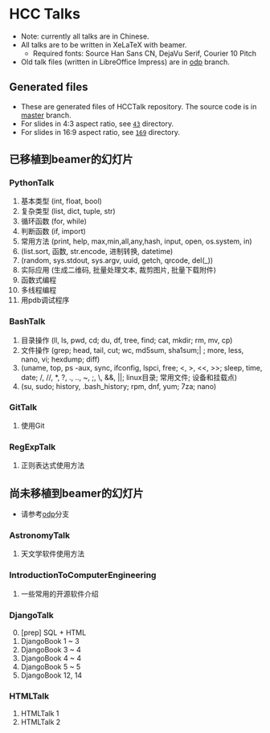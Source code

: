 # HCC Talks
* Note: currently all talks are in Chinese. 
* All talks are to be written in XeLaTeX with beamer. 
	* Required fonts: Source Han Sans CN, DejaVu Serif, Courier 10 Pitch
* Old talk files (written in LibreOffice Impress) are in
	[odp](https://github.com/lxylxy123456/HCCTalks/tree/odp) branch. 

## Generated files
* These are generated files of HCCTalk repository. The source code is in
	[master](https://github.com/lxylxy123456/HCCTalks) branch. 
* For slides in 4:3 aspect ratio, see
	[`43`](https://github.com/lxylxy123456/HCCTalks/tree/make/43) directory. 
* For slides in 16:9 aspect ratio, see
	[`169`](https://github.com/lxylxy123456/HCCTalks/tree/make/169) directory. 

## 已移植到beamer的幻灯片

### PythonTalk
1.	基本类型 (int, float, bool)
2.	复杂类型 (list, dict, tuple, str)
3.	循环函数 (for, while)
4.	判断函数 (if, import)
5.	常用方法 (print, help, max,min,all,any,hash, input, open, os.system, in)
6.	(list.sort, 函数, str.encode, 进制转换, datetime)
7.	(random, sys.stdout, sys.argv, uuid, getch, qrcode, del(_))
8.	实际应用 (生成二维码, 批量处理文本, 裁剪图片, 批量下载附件)
9.	函数式编程
10.	多线程编程
11.	用pdb调试程序

### BashTalk
1.	目录操作 (ll, ls, pwd, cd; du, df, tree, find; cat, mkdir; rm, mv, cp)
2.	文件操作 (grep; head, tail, cut; wc, md5sum, sha1sum;| ; more, less, nano, vi; hexdump; diff)
3.	(uname, top, ps -aux, sync, ifconfig, lspci, free; <, >, <<, >>; sleep, time, date; /, //, *, ?, ., .., ~, ;, \\, &&, ||; linux目录; 常用文件; 设备和挂载点)
4.	(su, sudo; history, .bash_history; rpm, dnf, yum; 7za; nano)

### GitTalk
1. 使用Git

### RegExpTalk
1.	正则表达式使用方法

## 尚未移植到beamer的幻灯片
* 请参考[odp](https://github.com/lxylxy123456/HCCTalks/tree/odp)分支

### AstronomyTalk
1.	天文学软件使用方法

### IntroductionToComputerEngineering
1.	一些常用的开源软件介绍

### DjangoTalk
0.	[prep] SQL + HTML
1.	DjangoBook 1 ~ 3
2.	DjangoBook 3 ~ 4
3.	DjangoBook 4 ~ 4
4.	DjangoBook 5 ~ 5
5.	DjangoBook 12, 14

### HTMLTalk
1.	HTMLTalk 1
2.	HTMLTalk 2

